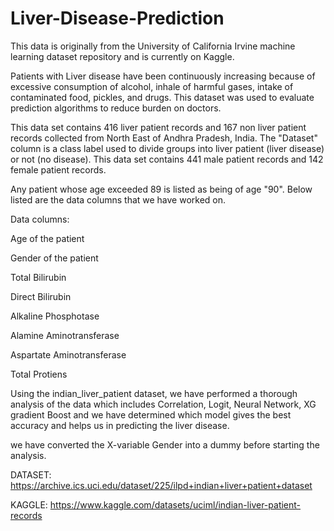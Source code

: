 # Liver-Disease-Prediction
This data is originally from the University of California Irvine machine learning dataset repository and is currently on Kaggle.

Patients with Liver disease have been continuously increasing because of excessive consumption of alcohol, inhale of harmful gases, intake of contaminated food, pickles, and drugs. This dataset was used to evaluate prediction algorithms to reduce burden on doctors. 

This data set contains 416 liver patient records and 167 non liver patient records collected from North East of Andhra Pradesh, India. The "Dataset" column is a class label used to divide groups into liver patient (liver disease) or not (no disease). This data set contains 441 male patient records and 142 female patient records. 

Any patient whose age exceeded 89 is listed as being of age "90".
Below listed are the data columns that we have worked on.

Data columns:

Age of the patient

Gender of the patient 

Total Bilirubin 

Direct Bilirubin 

Alkaline Phosphotase 

Alamine Aminotransferase 

Aspartate Aminotransferase 

Total Protiens 

Using the indian_liver_patient dataset, we have performed a thorough analysis of the data which includes Correlation, Logit, Neural Network, XG gradient Boost and we have determined which model gives the best accuracy and helps us in predicting the liver disease.

we have converted the X-variable Gender into a dummy before starting the analysis.

DATASET: https://archive.ics.uci.edu/dataset/225/ilpd+indian+liver+patient+dataset
          
KAGGLE: https://www.kaggle.com/datasets/uciml/indian-liver-patient-records



